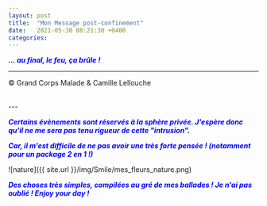 ```yaml
---
layout: post
title:  "Mon Message post-confinement"
date:   2021-05-30 08:21:30 +0400
categories: 
---
```



<span style="color: blue">***... au final, le feu, ça brûle !***</span>
<br/>


---
&copy;  Grand Corps Malade & Camille Lellouche

<br>
---


<span style="color: blue">***Certains évènements sont réservés à la sphère privée. J'espère donc qu'il ne me sera pas tenu rigueur de cette "intrusion".***</span>

<span style="color: blue">***Car, il m'est difficile de ne pas avoir une très forte pensée ! (notamment pour un package 2 en 1 !)***</span>

![nature]({{ site.url }}/img/Smile/mes_fleurs_nature.png)

<span style="color: blue">***Des choses très simples, compilées au gré de mes ballades ! Je n'ai pas oublié ! Enjoy your day !***</span>

  